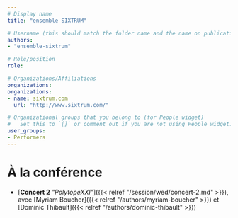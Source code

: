 ```yaml
---
# Display name
title: "ensemble SIXTRUM"

# Username (this should match the folder name and the name on publications)
authors:
- "ensemble-sixtrum"

# Role/position
role:

# Organizations/Affiliations
organizations:
organizations:
- name: sixtrum.com
  url: "http://www.sixtrum.com/"

# Organizational groups that you belong to (for People widget)
#   Set this to `[]` or comment out if you are not using People widget.
user_groups:
- Performers
---
```


<!-- 
# À propos

Elit exercitation eu occaecat velit ad. 
-->

# À la conférence

- [**Concert 2** *"PolytopeXXI"*]({{< relref "/session/wed/concert-2.md" >}}), avec [Myriam Boucher]({{< relref "/authors/myriam-boucher" >}}) et [Dominic Thibault]({{< relref "/authors/dominic-thibault" >}})